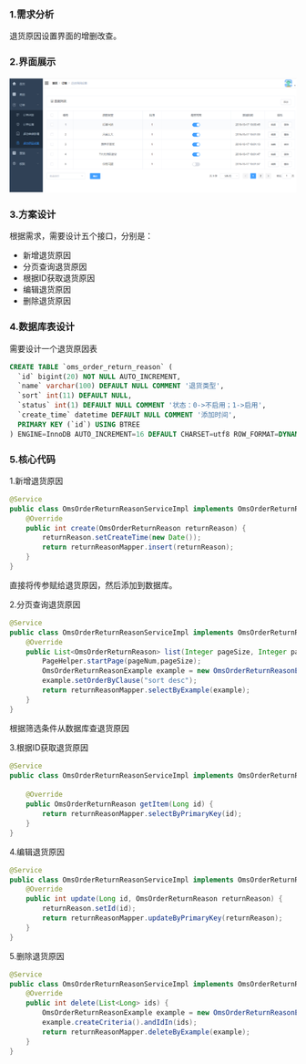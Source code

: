 ### 1.需求分析

退货原因设置界面的增删改查。

### 2.界面展示

![1695483895941](2.退货原因设置.assets/1695483895941.png)

### 3.方案设计

根据需求，需要设计五个接口，分别是：

- 新增退货原因
- 分页查询退货原因
- 根据ID获取退货原因
- 编辑退货原因
- 删除退货原因

### 4.数据库表设计

需要设计一个退货原因表

```sql
CREATE TABLE `oms_order_return_reason` (
  `id` bigint(20) NOT NULL AUTO_INCREMENT,
  `name` varchar(100) DEFAULT NULL COMMENT '退货类型',
  `sort` int(11) DEFAULT NULL,
  `status` int(1) DEFAULT NULL COMMENT '状态：0->不启用；1->启用',
  `create_time` datetime DEFAULT NULL COMMENT '添加时间',
  PRIMARY KEY (`id`) USING BTREE
) ENGINE=InnoDB AUTO_INCREMENT=16 DEFAULT CHARSET=utf8 ROW_FORMAT=DYNAMIC COMMENT='退货原因表';
```

### 5.核心代码

1.新增退货原因

```java
@Service
public class OmsOrderReturnReasonServiceImpl implements OmsOrderReturnReasonService {
    @Override
    public int create(OmsOrderReturnReason returnReason) {
        returnReason.setCreateTime(new Date());
        return returnReasonMapper.insert(returnReason);
    }
}
```

直接将传参赋给退货原因，然后添加到数据库。

2.分页查询退货原因

```java
@Service
public class OmsOrderReturnReasonServiceImpl implements OmsOrderReturnReasonService {
    @Override
    public List<OmsOrderReturnReason> list(Integer pageSize, Integer pageNum) {
        PageHelper.startPage(pageNum,pageSize);
        OmsOrderReturnReasonExample example = new OmsOrderReturnReasonExample();
        example.setOrderByClause("sort desc");
        return returnReasonMapper.selectByExample(example);
    }
}
```

根据筛选条件从数据库查退货原因

3.根据ID获取退货原因

```java
@Service
public class OmsOrderReturnReasonServiceImpl implements OmsOrderReturnReasonService {
    
    @Override
    public OmsOrderReturnReason getItem(Long id) {
        return returnReasonMapper.selectByPrimaryKey(id);
    }
}
```

4.编辑退货原因

```java
@Service
public class OmsOrderReturnReasonServiceImpl implements OmsOrderReturnReasonService {
    @Override
    public int update(Long id, OmsOrderReturnReason returnReason) {
        returnReason.setId(id);
        return returnReasonMapper.updateByPrimaryKey(returnReason);
    }
}    
```

5.删除退货原因

```java
@Service
public class OmsOrderReturnReasonServiceImpl implements OmsOrderReturnReasonService {
    @Override
    public int delete(List<Long> ids) {
        OmsOrderReturnReasonExample example = new OmsOrderReturnReasonExample();
        example.createCriteria().andIdIn(ids);
        return returnReasonMapper.deleteByExample(example);
    }
}
```